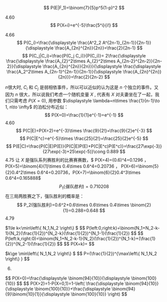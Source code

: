 $$
P(E|F_1)=\binom{7}{5}p^5(1-p)^2
$$

4.60
$$
P(X=i)=e^{-5}\frac{5^i}{i!}
$$

4.66
$$
P(C_i)=\frac{\displaystyle \frac{A^2_2 A^{2n-1}_{2n-1}}{2n-1}}{\displaystyle \frac{A_{2n}^{2n}}{2n}}=\frac{2}{2n-1}
$$
$$
P(C_j|C_i)=\frac{P(C_j C_i)}{P(C_i)}= 2\frac{\displaystyle \frac{\displaystyle \frac{A_{2}^2\times A_{2}^2\times A_{2n-2}^{2n-2}}{2n-2}}{\displaystyle \frac{A_{2n}^{2n}}{2n}}}{\displaystyle \frac{\displaystyle \frac{A_2^2\times A_{2n-1}^{2n-1}}{2n-1}}{\displaystyle \frac{A_{2n}^{2n}}{2n}}}=\frac{2}{2n-2}
$$

$n$很大时, $C_i$ 和 $C_j$ 是弱相依事件，所以可以近似的认为这是 $n$ 个独立的事件。又因为 $n$ 很大，所以说我们考虑一个随机变量 $X$ , 代表有 $X$ 对夫妻坐在了一起，我们只需考虑 $P(X=0)$, 用参数 $\displaystyle \lambda=n\times \frac{1}{n-1}\to 1, n\to \infty$ 的泊松分布近似：
$$
P(X=0)=\frac{1}{1}e^{-1}=e^{-1}
$$
4.60
$$
P(C|E)=P(X=2)=e^{-3}\times \frac{9}{2!}=\frac{9}{2}e^{-3}
$$
$$
P(C|E^c)=e^{-5}\times \frac{25}{2!}=\frac{25}{2}e^{-5}
$$
$$
P(E|C)=\frac{P(C|E)P(E)}{P(C|E)P(E)+P(C|E^c)P(E^c)}=\frac{27\exp(-3)}{27\exp(-3)+25\exp(-5)}\cong 0.889
$$
4.75
让 $X$ 是强队系列赛胜利的比赛赛赛数，$ P(X=4)=(0.6)^4=0.1296 $，$ P(X=5)=\binom{4}{1}\times 0.4\times 0.6^4=0.20736 $，$ P(X=6)=\binom{5}{2}0.4^2\times 0.6^4=0.20736$，$P(X=7)=\binom{6}{2}0.4^3\times 0.6^4=0.165888$
$$
P_1(强队胜利)=0.710208
$$
在三局两胜赛之下，强队胜利的概率是：
$$
P_2(强队胜利)=0.6^2+0.6\times 0.6\times 0.4\times \binom{2}{1}=0.288=0.648
$$
4.79
<p> $1\le k<\min\left\{ N_1,N_2 \right\} $
$$
P(left:0,right:k)=\binom{N_1+N_2-k-1}{N_2}(\frac{1}{2})^{N_2-k}(\frac{1}{2})^{N_1-1}(\frac{1}{2})
$$
$$
P(left:k,right:0)=\binom{N_1+N_2-k-1}{N_2}(\frac{1}{2})^{N_1-k}+(\frac{1}{2})^{N_2-1}(\frac{1}{2})
$$
$$
P(X=k)=
$$
</p>

<p> $k\ge \min\left\{ N_1,N_2 \right\} $
$$
P=(\frac{1}{2})^{\max\left\{ N_1,N_2 \right\} }
$$
</p>

6.
<p>
$$
P(X=0)=\frac{\displaystyle \binom{94}{10}}{\displaystyle \binom{100}{10}}
$$
$$
P(X>2)=1-P(X=0,1)=1-\left( \frac{\displaystyle \binom{94}{10}}{\displaystyle \binom{100}{10}}+\frac{\displaystyle \binom{94}{9}\binom{10}{1}}{\displaystyle \binom{100}{10}} \right) 
$$
</p>

